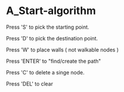 # A_Start-algorithm


Press 'S' to pick the starting point.

Press 'D' to pick the destination point.

Press 'W' to place walls ( not walkable nodes ) 

Press 'ENTER' to "find/create the path"

Press 'C' to delete a singe node.

Press 'DEL' to clear 
